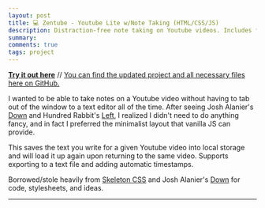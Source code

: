 ```yaml
---
layout: post
title: 💻 Zentube - Youtube Lite w/Note Taking (HTML/CSS/JS)
description: Distraction-free note taking on Youtube videos. Includes file export and automatic timestamps.
summary:
comments: true
tags: project
---
```


[**Try it out here**](https://milofultz.com/zentube/) // [You can find the updated project and all necessary files here on GitHub.](https://github.com/milofultz/zentube)

I wanted to be able to take notes on a Youtube video without having to tab out of the window to a text editor all of the time. After seeing Josh Alanier's [Down](https://down.avanier.now.sh) and Hundred Rabbit's [Left](https://github.com/hundredrabbits/left), I realized I didn't need to do anything fancy, and in fact I preferred the minimalist layout that vanilla JS can provide.

This saves the text you write for a given Youtube video into local storage and will load it up again upon returning to the same video. Supports exporting to a text file and adding automatic timestamps.

Borrowed/stole heavily from [Skeleton CSS](http://getskeleton.com/) and Josh Alanier's [Down](https://down.avanier.now.sh) for code, stylesheets, and ideas.

---